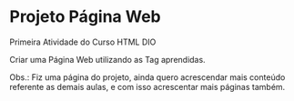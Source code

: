 # Projeto Página Web
 Primeira Atividade do Curso HTML DIO

 Criar uma Página Web utilizando as Tag aprendidas.

 Obs.: Fiz uma página do projeto, ainda quero acrescendar mais conteúdo referente as demais aulas, e com isso acrescentar mais páginas também.
